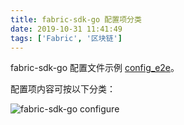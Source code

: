```yaml
---
title: fabric-sdk-go 配置项分类
date: 2019-10-31 11:41:49
tags: ['Fabric', '区块链']
---
```


fabric-sdk-go 配置文件示例 [config_e2e](https://github.com/hyperledger/fabric-sdk-go/blob/master/test/fixtures/config/config_e2e.yaml)。

配置项内容可按以下分类：

![fabric-sdk-go configure](https://lessisbetter.site/images/2019-10-fabric-sdk-go-conf-yaml.png)